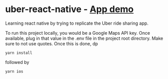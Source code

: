# uber-react-native - [App demo](./demo.mp4)
Learning react native by trying to replicate the Uber ride sharing app.

To run this project locally, you would be a Google Maps API key. Once available, plug in that value in the .env file in the project root directory. Make sure to not use quotes.
Once this is done, dp

```
yarn install
```

followed by 

```
yarn ios
```
